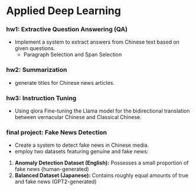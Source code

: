 # Applied Deep Learning

### hw1: Extractive Question Answering (QA)
- Implement a system to extract answers from Chinese text based on given questions.
    - Paragraph Selection and Span Selection

### hw2: Summarization
- generate titles for Chinese news articles.

### hw3: Instruction Tuning
- Using qlora Fine-tuning the Llama model for the bidirectional translation between vernacular Chinese and Classical Chinese.

### final project: Fake News Detection
- Create a system to detect fake news in Chinese media.
- employ two datasets featuring genuine and fake news:
1. **Anomaly Detection Dataset (English):** Possesses a small proportion of fake news (human-generated)
2. **Balanced Dataset (Japanese):** Contains roughly equal amounts of true and fake news (GPT2-generated)
